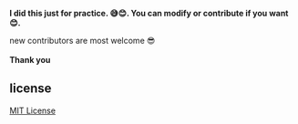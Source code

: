 <b>I did this just for practice. 😅😊. You can modify or contribute if you want 😊.</b>


new contributors are most welcome 😎
<br> </br>
<b>Thank you</b>

## license

[MIT License](LICENSE)
